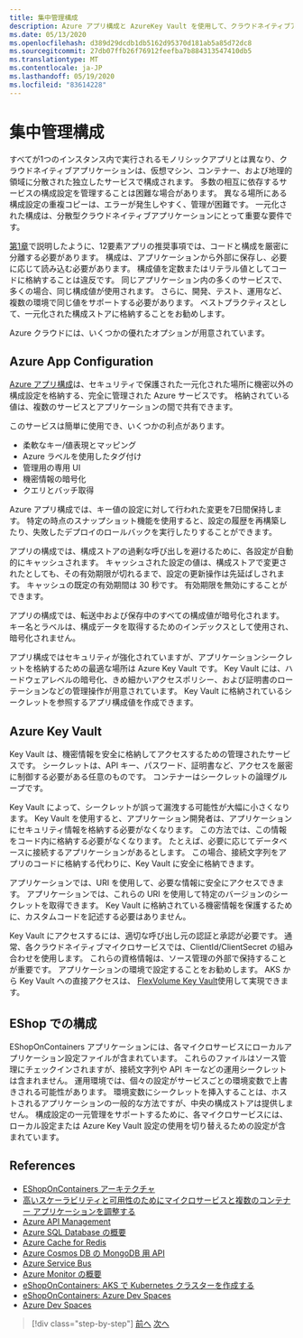 ```yaml
---
title: 集中管理構成
description: Azure アプリ構成と AzureKey Vault を使用して、クラウドネイティブアプリケーションの構成を一元化します。
ms.date: 05/13/2020
ms.openlocfilehash: d389d29dcdb1db5162d95370d181ab5a85d72dc8
ms.sourcegitcommit: 27db07ffb26f76912feefba7b884313547410db5
ms.translationtype: MT
ms.contentlocale: ja-JP
ms.lasthandoff: 05/19/2020
ms.locfileid: "83614228"
---
```

# <a name="centralized-configuration"></a>集中管理構成

すべてが1つのインスタンス内で実行されるモノリシックアプリとは異なり、クラウドネイティブアプリケーションは、仮想マシン、コンテナー、および地理的領域に分散された独立したサービスで構成されます。 多数の相互に依存するサービスの構成設定を管理することは困難な場合があります。 異なる場所にある構成設定の重複コピーは、エラーが発生しやすく、管理が困難です。 一元化された構成は、分散型クラウドネイティブアプリケーションにとって重要な要件です。

[第1章](introduction.md)で説明したように、12要素アプリの推奨事項では、コードと構成を厳密に分離する必要があります。 構成は、アプリケーションから外部に保存し、必要に応じて読み込む必要があります。 構成値を定数またはリテラル値としてコードに格納することは違反です。 同じアプリケーション内の多くのサービスで、多くの場合、同じ構成値が使用されます。 さらに、開発、テスト、運用など、複数の環境で同じ値をサポートする必要があります。 ベストプラクティスとして、一元化された構成ストアに格納することをお勧めします。

Azure クラウドには、いくつかの優れたオプションが用意されています。

## <a name="azure-app-configuration"></a>Azure App Configuration

[Azure アプリ構成](https://docs.microsoft.com/azure/azure-app-configuration/overview)は、セキュリティで保護された一元化された場所に機密以外の構成設定を格納する、完全に管理された Azure サービスです。 格納されている値は、複数のサービスとアプリケーションの間で共有できます。

このサービスは簡単に使用でき、いくつかの利点があります。

- 柔軟なキー/値表現とマッピング
- Azure ラベルを使用したタグ付け
- 管理用の専用 UI
- 機密情報の暗号化
- クエリとバッチ取得

Azure アプリ構成では、キー値の設定に対して行われた変更を7日間保持します。 特定の時点のスナップショット機能を使用すると、設定の履歴を再構築したり、失敗したデプロイのロールバックを実行したりすることができます。

アプリの構成では、構成ストアの過剰な呼び出しを避けるために、各設定が自動的にキャッシュされます。 キャッシュされた設定の値は、構成ストアで変更されたとしても、その有効期限が切れるまで、設定の更新操作は先延ばしされます。 キャッシュの既定の有効期間は 30 秒です。 有効期限を無効にすることができます。

アプリの構成では、転送中および保存中のすべての構成値が暗号化されます。 キー名とラベルは、構成データを取得するためのインデックスとして使用され、暗号化されません。

アプリ構成ではセキュリティが強化されていますが、アプリケーションシークレットを格納するための最適な場所は Azure Key Vault です。 Key Vault には、ハードウェアレベルの暗号化、きめ細かいアクセスポリシー、および証明書のローテーションなどの管理操作が用意されています。 Key Vault に格納されているシークレットを参照するアプリ構成値を作成できます。

## <a name="azure-key-vault"></a>Azure Key Vault

Key Vault は、機密情報を安全に格納してアクセスするための管理されたサービスです。 シークレットは、API キー、パスワード、証明書など、アクセスを厳密に制御する必要がある任意のものです。 コンテナーはシークレットの論理グループです。

Key Vault によって、シークレットが誤って漏洩する可能性が大幅に小さくなります。 Key Vault を使用すると、アプリケーション開発者は、アプリケーションにセキュリティ情報を格納する必要がなくなります。 この方法では、この情報をコード内に格納する必要がなくなります。 たとえば、必要に応じてデータベースに接続するアプリケーションがあるとします。 この場合、接続文字列をアプリのコードに格納する代わりに、Key Vault に安全に格納できます。

アプリケーションでは、URI を使用して、必要な情報に安全にアクセスできます。 アプリケーションでは、これらの URI を使用して特定のバージョンのシークレットを取得できます。 Key Vault に格納されている機密情報を保護するために、カスタムコードを記述する必要はありません。

Key Vault にアクセスするには、適切な呼び出し元の認証と承認が必要です。 通常、各クラウドネイティブマイクロサービスでは、ClientId/ClientSecret の組み合わせを使用します。 これらの資格情報は、ソース管理の外部で保持することが重要です。 アプリケーションの環境で設定することをお勧めします。 AKS から Key Vault への直接アクセスは、 [FlexVolume Key Vault](https://github.com/Azure/kubernetes-keyvault-flexvol)使用して実現できます。

## <a name="configuration-in-eshop"></a>EShop での構成

EShopOnContainers アプリケーションには、各マイクロサービスにローカルアプリケーション設定ファイルが含まれています。 これらのファイルはソース管理にチェックインされますが、接続文字列や API キーなどの運用シークレットは含まれません。 運用環境では、個々の設定がサービスごとの環境変数で上書きされる可能性があります。 環境変数にシークレットを挿入することは、ホストされるアプリケーションの一般的な方法ですが、中央の構成ストアは提供しません。 構成設定の一元管理をサポートするために、各マイクロサービスには、ローカル設定または Azure Key Vault 設定の使用を切り替えるための設定が含まれています。

## <a name="references"></a>References

- [EShopOnContainers アーキテクチャ](https://github.com/dotnet-architecture/eShopOnContainers/wiki/Architecture)
- [高いスケーラビリティと可用性のためにマイクロサービスと複数のコンテナー アプリケーションを調整する](https://docs.microsoft.com/dotnet/architecture/microservices/architect-microservice-container-applications/scalable-available-multi-container-microservice-applications)
- [Azure API Management](https://docs.microsoft.com/azure/api-management/api-management-key-concepts)
- [Azure SQL Database の概要](https://docs.microsoft.com/azure/sql-database/sql-database-technical-overview)
- [Azure Cache for Redis](https://azure.microsoft.com/services/cache/)
- [Azure Cosmos DB の MongoDB 用 API](https://docs.microsoft.com/azure/cosmos-db/mongodb-introduction)
- [Azure Service Bus](https://docs.microsoft.com/azure/service-bus-messaging/service-bus-messaging-overview)
- [Azure Monitor の概要](https://docs.microsoft.com/azure/azure-monitor/overview)
- [eShopOnContainers: AKS で Kubernetes クラスターを作成する](https://github.com/dotnet-architecture/eShopOnContainers/wiki/Deploy-to-Azure-Kubernetes-Service-(AKS)#create-kubernetes-cluster-in-aks)
- [eShopOnContainers: Azure Dev Spaces](https://github.com/dotnet-architecture/eShopOnContainers/wiki/Azure-Dev-Spaces)
- [Azure Dev Spaces](https://docs.microsoft.com/azure/dev-spaces/about)

>[!div class="step-by-step"]
>[前へ](deploy-eshoponcontainers-azure.md)
>[次へ](scale-applications.md)
